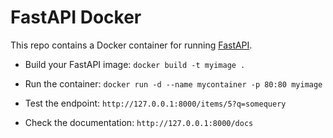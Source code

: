 # FastAPI Docker

This repo contains a Docker container for running  [FastAPI](https://fastapi.tiangolo.com/).

- Build your FastAPI image:
	`docker build -t myimage .`

- Run the container:
	`docker run -d --name mycontainer -p 80:80 myimage`

- Test the endpoint:
	`http://127.0.0.1:8000/items/5?q=somequery`

- Check the documentation:
	`http://127.0.0.1:8000/docs`


